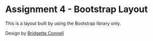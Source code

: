 # Assignment 4 - Bootstrap Layout

This is a layout built by using the Bootstrap library only.

Design by [Bridgette Connell](https://github.com/bconnell3)

